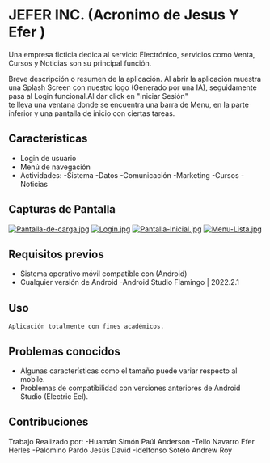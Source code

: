 # JEFER INC. (Acronimo de Jesus Y Efer )
Una empresa ficticia dedica al servicio Electrónico, servicios como Venta, Cursos y Noticias son su principal función.

Breve descripción o resumen de la aplicación.
Al abrir la aplicación muestra una Splash Screen con nuestro logo (Generado por una IA), seguidamente pasa al Login funcional.Al dar click en "Iniciar Sesión"  
te lleva una ventana donde se encuentra una barra de Menu, en la parte inferior y una pantalla de inicio con ciertas tareas.
## Características
- Login de usuario
- Menú de navegación
- Actividades:
  -Sistema
  -Datos
  -Comunicación
  -Marketing
  -Cursos
  -Noticias
## Capturas de Pantalla
[![Pantalla-de-carga.jpg](https://i.postimg.cc/76YMMCZj/Pantalla-de-carga.jpg)](https://postimg.cc/5HTCf2vm)
[![Login.jpg](https://i.postimg.cc/hj6zzhzL/Login.jpg)](https://postimg.cc/LYk6G9V5)
[![Pantalla-Inicial.jpg](https://i.postimg.cc/yxfVgbrw/Pantalla-Inicial.jpg)](https://postimg.cc/y3Zq2vKP)
[![Menu-Lista.jpg](https://i.postimg.cc/SsdBKzns/Menu-Lista.jpg)](https://postimg.cc/627jjqLJ)

## Requisitos previos

- Sistema operativo móvil compatible con (Android)
- Cualquier versión de Android
  -Android Studio Flamingo | 2022.2.1
## Uso
	Aplicación totalmente con fines académicos.

## Problemas conocidos
- Algunas características como el tamaño puede variar respecto  al mobile.
- Problemas de compatibilidad con versiones anteriores de Android Studio (Electric Eel).

## Contribuciones
Trabajo Realizado por:
-Huamán Simón Paúl Anderson
-Tello Navarro Efer Herles
-Palomino Pardo Jesús David
-Idelfonso Sotelo Andrew Roy